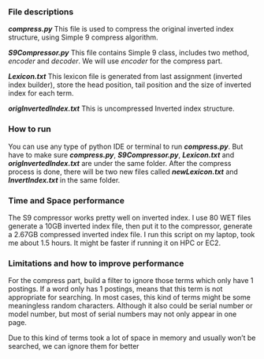 ### File descriptions
***compress.py***
This file is used to compress the original inverted index structure, using Simple 9 compress algorithm.

***S9Compressor.py***
This file contains Simple 9 class, includes two method, *encoder* and *decoder*. We will use *encoder* for the compress part.

***Lexicon.txt***
This lexicon file is generated from last assignment (inverted index builder), store the head position, tail position and the size of inverted index for each term.

***origInvertedIndex.txt***
This is uncompressed Inverted index structure.

### How to run
You can use any type of python IDE or terminal to run ***compress.py***. But have to make sure ***compress.py***, ***S9Compressor.py***, ***Lexicon.txt*** and ***origInvertedIndex.txt*** are under the same folder.
After the compress process is done, there will be two new files called ***newLexicon.txt*** and ***InvertIndex.txt*** in the same folder.

### Time and Space performance
The S9 compressor works pretty well on inverted index. I use 80 WET files generate a 10GB inverted index file, then put it to the compressor, generate a 2.67GB compressed inverted index file.
I run this script on my laptop, took me about 1.5 hours. It might be faster if running it on HPC or EC2.

### Limitations and how to improve performance
For the compress part, build a filter to ignore those terms which only have 1 postings. If a word only has 1 postings, means that this term is not appropriate for searching. In most cases, this kind of terms might be some meaningless random characters. Although it also could be serial number or model number, but most of serial numbers may not only appear in one page.

Due to this kind of terms took a lot of space in memory and usually won’t be searched, we can ignore them for better 